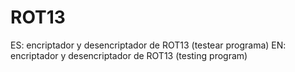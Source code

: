 # ROT13
ES: encriptador y desencriptador de ROT13 (testear programa)
EN: encriptador y desencriptador de ROT13 (testing program)
